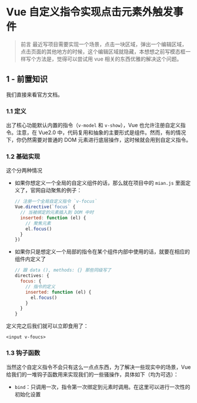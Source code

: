 # Vue 自定义指令实现点击元素外触发事件

> 前言 最近写项目需要实现一个场景，点击一块区域，弹出一个编辑区域，点击页面的其他地方的时候，这个编辑区域就隐藏，本想想之前写模态框一样写个方法是，觉得可以尝试用 vue 相关的东西优雅的解决这个问题。



## 1 - 前置知识

我们直接来看官方文档。

### 1.1 定义

出了核心功能默认内置的指令（`v-model` 和 `v-show`），Vue 也允许注册自定义指令。注意，在 Vue2.0 中，代码复用和抽象的主要形式是组件。然而，有的情况下，你仍然需要对普通的 DOM 元素进行底层操作，这时候就会用到自定义指令。

### 1.2 基础实现

这个分两种情况

- 如果你想定义一个全局的自定义组件的话，那么就在项目中的 `mian.js` 里面定义了，官网自动聚焦的例子：

  ```js
  // 注册一个全局自定义指令 `v-focus`
  Vue.directive(`focus` {
    // 当被绑定的元素插入到 DOM 中时
    inserted: function (el) {
      // 聚焦元素
      el.focus()
    }
  })
  ```

- 如果你只是想定义一个局部的指令在某个组件内部中使用的话，就要在相应的组件内定义了

  ```js
  // 跟 data (), methods: {} 那些同级写了
  directives: {
    focus: {
      // 指令的定义
      inserted: function (el) {
        el.focus()
      }
    }
  }
  ```

定义完之后我们就可以立即食用了：

```vue
<input v-foucs>
```

### 1.3 钩子函数

当然这个自定义指令不会只有这么一点点东西，为了解决一些现实中的场景，Vue 给我们的一堆钩子函数用来实现我们的一些骚操作，具体如下（均为可选）：

- `bind`：只调用一次，指令第一次绑定到元素时调用。在这里可以进行一次性的初始化设置